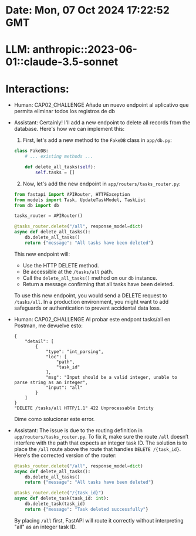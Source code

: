 # Date: Mon, 07 Oct 2024 17:22:52 GMT

# LLM: anthropic::2023-06-01::claude-3.5-sonnet

# Interactions:

- Human: CAP02_CHALLENGE Añade un nuevo endpoint al aplicativo que permita eliminar todos los registros de db
- Assistant: Certainly! I'll add a new endpoint to delete all records from the database. Here's how we can implement this:

  1. First, let's add a new method to the `FakeDB` class in `app/db.py`:

  ```python
  class FakeDB:
      # ... existing methods ...

      def delete_all_tasks(self):
          self.tasks = []
  ```

  2. Now, let's add the new endpoint in `app/routers/tasks_router.py`:

  ```python
  from fastapi import APIRouter, HTTPException
  from models import Task, UpdateTaskModel, TaskList
  from db import db

  tasks_router = APIRouter()

  @tasks_router.delete("/all", response_model=dict)
  async def delete_all_tasks():
      db.delete_all_tasks()
      return {"message": "All tasks have been deleted"}
  ```

  This new endpoint will:

  - Use the HTTP DELETE method.
  - Be accessible at the `/tasks/all` path.
  - Call the `delete_all_tasks()` method on our `db` instance.
  - Return a message confirming that all tasks have been deleted.

  To use this new endpoint, you would send a DELETE request to `/tasks/all`. In a production environment, you might want to add safeguards or authentication to prevent accidental data loss.

- Human: CAP02_CHALLENGE Al probar este endpont tasks/all en Postman, me devuelve esto:

  ```
  {
      "detail": [
          {
              "type": "int_parsing",
              "loc": [
                  "path",
                  "task_id"
              ],
              "msg": "Input should be a valid integer, unable to parse string as an integer",
              "input": "all"
          }
      ]
  }
  "DELETE /tasks/all HTTP/1.1" 422 Unprocessable Entity
  ```

  Dime como solucionar este error.

- Assistant: The issue is due to the routing definition in `app/routers/tasks_router.py`. To fix it, make sure the route `/all` doesn’t interfere with the path that expects an integer task ID. The solution is to place the `/all` route above the route that handles `DELETE /{task_id}`. Here's the corrected version of the router:

  ```python
  @tasks_router.delete("/all", response_model=dict)
  async def delete_all_tasks():
      db.delete_all_tasks()
      return {"message": "All tasks have been deleted"}

  @tasks_router.delete("/{task_id}")
  async def delete_task(task_id: int):
      db.delete_task(task_id)
      return {"message": "Task deleted successfully"}
  ```

  By placing `/all` first, FastAPI will route it correctly without interpreting "all" as an integer task ID.
